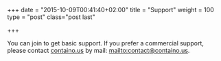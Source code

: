 +++
date = "2015-10-09T00:41:40+02:00"
title = "Support"
weight = 100
type = "post"
class="post last"

+++

You can join <script async defer src="https://traefik.herokuapp.com/slackin.js?large"></script> to get basic support.
If you prefer a commercial support, please contact [containo.us](https://containo.us) by mail: <mailto:contact@containo.us>.
